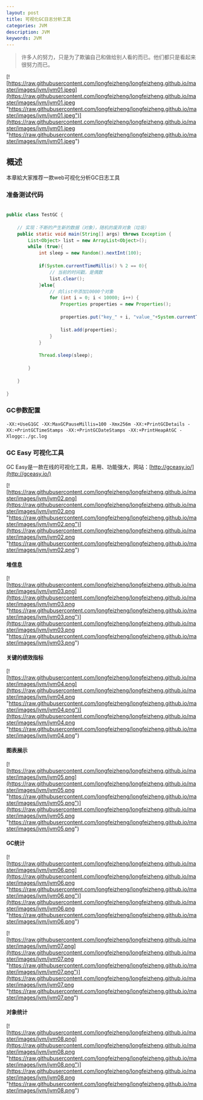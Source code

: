 ```yaml
---
layout: post
title: 可视化GC日志分析工具
categories: JVM
description: JVM
keywords: JVM
---
```


>许多人的努力，只是为了欺骗自己和做给别人看的而已。他们都只是看起来很努力而已。

[![https://raw.githubusercontent.com/longfeizheng/longfeizheng.github.io/master/images/jvm/jvm01.jpeg](https://raw.githubusercontent.com/longfeizheng/longfeizheng.github.io/master/images/jvm/jvm01.jpeg "https://raw.githubusercontent.com/longfeizheng/longfeizheng.github.io/master/images/jvm/jvm01.jpeg")](https://raw.githubusercontent.com/longfeizheng/longfeizheng.github.io/master/images/jvm/jvm01.jpeg "https://raw.githubusercontent.com/longfeizheng/longfeizheng.github.io/master/images/jvm/jvm01.jpeg")

## 概述 ##

本章給大家推荐一款web可视化分析GC日志工具


### 准备测试代码

```java

public class TestGC {

    // 实现：不断的产生新的数据（对象），随机的废弃对象（垃圾）
    public static void main(String[] args) throws Exception {
        List<Object> list = new ArrayList<Object>();
        while (true){
            int sleep = new Random().nextInt(100);

            if(System.currentTimeMillis() % 2 == 0){
                // 当前的时间戳，是偶数
                list.clear();
            }else{
                // 向list中添加10000个对象
                for (int i = 0; i < 10000; i++) {
                    Properties properties = new Properties();

                    properties.put("key_" + i, "value_"+System.currentTimeMillis() + i);

                    list.add(properties);
                }
            }

            Thread.sleep(sleep);

        }

    }

}
```

###  GC参数配置

```
-XX:+UseG1GC -XX:MaxGCPauseMillis=100 -Xmx256m -XX:+PrintGCDetails -XX:+PrintGCTimeStamps -XX:+PrintGCDateStamps -XX:+PrintHeapAtGC -Xloggc:./gc.log
```


###  GC Easy 可视化工具

GC Easy是一款在线的可视化工具，易用、功能强大，网站：[http://gceasy.io/](http://gceasy.io/)

[![https://raw.githubusercontent.com/longfeizheng/longfeizheng.github.io/master/images/jvm/jvm02.png](https://raw.githubusercontent.com/longfeizheng/longfeizheng.github.io/master/images/jvm/jvm02.png "https://raw.githubusercontent.com/longfeizheng/longfeizheng.github.io/master/images/jvm/jvm02.png")](https://raw.githubusercontent.com/longfeizheng/longfeizheng.github.io/master/images/jvm/jvm02.png "https://raw.githubusercontent.com/longfeizheng/longfeizheng.github.io/master/images/jvm/jvm02.png")


#### 堆信息

[![https://raw.githubusercontent.com/longfeizheng/longfeizheng.github.io/master/images/jvm/jvm03.png](https://raw.githubusercontent.com/longfeizheng/longfeizheng.github.io/master/images/jvm/jvm03.png "https://raw.githubusercontent.com/longfeizheng/longfeizheng.github.io/master/images/jvm/jvm03.png")](https://raw.githubusercontent.com/longfeizheng/longfeizheng.github.io/master/images/jvm/jvm03.png "https://raw.githubusercontent.com/longfeizheng/longfeizheng.github.io/master/images/jvm/jvm03.png")


#### 关键的绩效指标

[![https://raw.githubusercontent.com/longfeizheng/longfeizheng.github.io/master/images/jvm/jvm04.png](https://raw.githubusercontent.com/longfeizheng/longfeizheng.github.io/master/images/jvm/jvm04.png "https://raw.githubusercontent.com/longfeizheng/longfeizheng.github.io/master/images/jvm/jvm04.png")](https://raw.githubusercontent.com/longfeizheng/longfeizheng.github.io/master/images/jvm/jvm04.png "https://raw.githubusercontent.com/longfeizheng/longfeizheng.github.io/master/images/jvm/jvm04.png")

#### 图表展示

[![https://raw.githubusercontent.com/longfeizheng/longfeizheng.github.io/master/images/jvm/jvm05.png](https://raw.githubusercontent.com/longfeizheng/longfeizheng.github.io/master/images/jvm/jvm05.png "https://raw.githubusercontent.com/longfeizheng/longfeizheng.github.io/master/images/jvm/jvm05.png")](https://raw.githubusercontent.com/longfeizheng/longfeizheng.github.io/master/images/jvm/jvm05.png "https://raw.githubusercontent.com/longfeizheng/longfeizheng.github.io/master/images/jvm/jvm05.png")

#### GC统计

[![https://raw.githubusercontent.com/longfeizheng/longfeizheng.github.io/master/images/jvm/jvm06.png](https://raw.githubusercontent.com/longfeizheng/longfeizheng.github.io/master/images/jvm/jvm06.png "https://raw.githubusercontent.com/longfeizheng/longfeizheng.github.io/master/images/jvm/jvm06.png")](https://raw.githubusercontent.com/longfeizheng/longfeizheng.github.io/master/images/jvm/jvm06.png "https://raw.githubusercontent.com/longfeizheng/longfeizheng.github.io/master/images/jvm/jvm06.png")

[![https://raw.githubusercontent.com/longfeizheng/longfeizheng.github.io/master/images/jvm/jvm07.png](https://raw.githubusercontent.com/longfeizheng/longfeizheng.github.io/master/images/jvm/jvm07.png "https://raw.githubusercontent.com/longfeizheng/longfeizheng.github.io/master/images/jvm/jvm07.png")](https://raw.githubusercontent.com/longfeizheng/longfeizheng.github.io/master/images/jvm/jvm07.png "https://raw.githubusercontent.com/longfeizheng/longfeizheng.github.io/master/images/jvm/jvm07.png")


#### 对象统计

[![https://raw.githubusercontent.com/longfeizheng/longfeizheng.github.io/master/images/jvm/jvm08.png](https://raw.githubusercontent.com/longfeizheng/longfeizheng.github.io/master/images/jvm/jvm08.png "https://raw.githubusercontent.com/longfeizheng/longfeizheng.github.io/master/images/jvm/jvm08.png")](https://raw.githubusercontent.com/longfeizheng/longfeizheng.github.io/master/images/jvm/jvm08.png "https://raw.githubusercontent.com/longfeizheng/longfeizheng.github.io/master/images/jvm/jvm08.png")